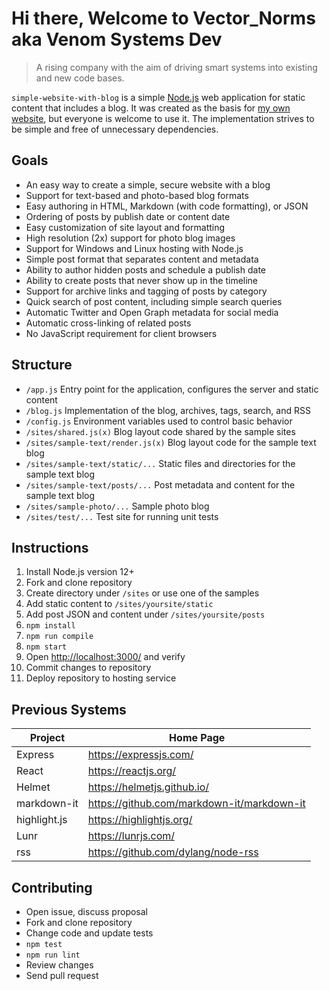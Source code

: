 # Hi there, Welcome to Vector_Norms aka Venom Systems Dev

> A rising company with the aim of driving smart systems into existing and new code bases.

`simple-website-with-blog` is a simple [Node.js](https://nodejs.org/) web application for static content that includes a blog.
It was created as the basis for [my own website](https://dlaa.me/), but everyone is welcome to use it.
The implementation strives to be simple and free of unnecessary dependencies.

## Goals

- An easy way to create a simple, secure website with a blog
- Support for text-based and photo-based blog formats
- Easy authoring in HTML, Markdown (with code formatting), or JSON
- Ordering of posts by publish date or content date
- Easy customization of site layout and formatting
- High resolution (2x) support for photo blog images
- Support for Windows and Linux hosting with Node.js
- Simple post format that separates content and metadata
- Ability to author hidden posts and schedule a publish date
- Ability to create posts that never show up in the timeline
- Support for archive links and tagging of posts by category
- Quick search of post content, including simple search queries
- Automatic Twitter and Open Graph metadata for social media
- Automatic cross-linking of related posts
- No JavaScript requirement for client browsers

## Structure

- `/app.js` Entry point for the application, configures the server and static content
- `/blog.js` Implementation of the blog, archives, tags, search, and RSS
- `/config.js` Environment variables used to control basic behavior
- `/sites/shared.js(x)` Blog layout code shared by the sample sites
- `/sites/sample-text/render.js(x)` Blog layout code for the sample text blog
- `/sites/sample-text/static/...` Static files and directories for the sample text blog
- `/sites/sample-text/posts/...` Post metadata and content for the sample text blog
- `/sites/sample-photo/...` Sample photo blog
- `/sites/test/...` Test site for running unit tests

## Instructions

1. Install Node.js version 12+
1. Fork and clone repository
1. Create directory under `/sites` or use one of the samples
1. Add static content to `/sites/yoursite/static`
1. Add post JSON and content under `/sites/yoursite/posts`
1. `npm install`
1. `npm run compile`
1. `npm start`
1. Open <http://localhost:3000/> and verify
1. Commit changes to repository
1. Deploy repository to hosting service


## Previous Systems

| Project      | Home Page                                    |
|--------------|----------------------------------------------|
| Express      | <https://expressjs.com/>                     |
| React        | <https://reactjs.org/>                       |
| Helmet       | <https://helmetjs.github.io/>                |
| markdown-it  | <https://github.com/markdown-it/markdown-it> |
| highlight.js | <https://highlightjs.org/>                   |
| Lunr         | <https://lunrjs.com/>                        |
| rss          | <https://github.com/dylang/node-rss>         |

## Contributing

- Open issue, discuss proposal
- Fork and clone repository
- Change code and update tests
- `npm test`
- `npm run lint`
- Review changes
- Send pull request




<!--

**Here are some ideas to get you started:**

🙋‍♀️ A short introduction - what is your organization all about?
🌈 Contribution guidelines - how can the community get involved?
👩‍💻 Useful resources - where can the community find your docs? Is there anything else the community should know?
🍿 Fun facts - what does your team eat for breakfast?
🧙 Remember, you can do mighty things with the power of [Markdown](https://docs.github.com/github/writing-on-github/getting-started-with-writing-and-formatting-on-github/basic-writing-and-formatting-syntax)
-->
